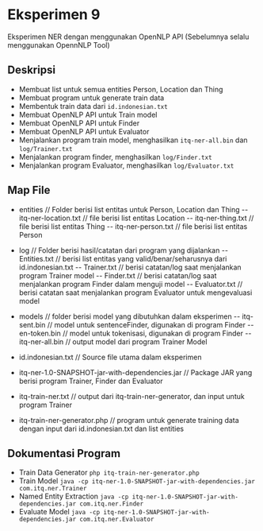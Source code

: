 # Eksperimen 9
Eksperimen NER dengan menggunakan OpenNLP API (Sebelumnya selalu menggunakan OpennNLP Tool)

## Deskripsi
- Membuat list untuk semua entities Person, Location dan Thing
- Membuat program untuk generate train data
- Membentuk train data dari `id.indonesian.txt`
- Membuat OpenNLP API untuk Train model
- Membuat OpenNLP API untuk Finder 
- Membuat OpenNLP API untuk Evaluator
- Menjalankan program train model, menghasilkan `itq-ner-all.bin` dan `log/Trainer.txt`
- Menjalankan program finder, menghasilkan `log/Finder.txt`
- Menjalankan program Evaluator, menghasilkan `log/Evaluator.txt`

## Map File
- entities              // Folder berisi list entitas untuk Person, Location dan Thing
-- itq-ner-location.txt // file berisi list entitas Location
-- itq-ner-thing.txt    // file berisi list entitas Thing
-- itq-ner-person.txt   // file berisi list entitas Person

- log             // Folder berisi hasil/catatan dari program yang dijalankan
-- Entities.txt   // berisi list entitas yang valid/benar/seharusnya dari id.indonesian.txt
-- Trainer.txt    // berisi catatan/log saat menjalankan program Trainer model
-- Finder.txt     // berisi catatan/log saat menjalankan program Finder dalam menguji model
-- Evaluator.txt  // berisi catatan saat menjalankan program Evaluator untuk mengevaluasi model

- models            // folder berisi model yang dibutuhkan dalam eksperimen
-- itq-sent.bin     // model untuk sentenceFinder, digunakan di program Finder
-- en-token.bin     // model untuk tokenisasi, digunakan di program Finder
-- itq-ner-all.bin  // output model dari program Trainer Model

- id.indonesian.txt           // Source file utama dalam eksperimen
- itq-ner-1.0-SNAPSHOT-jar-with-dependencies.jar // Package JAR yang berisi program Trainer, Finder dan Evaluator
- itq-train-ner.txt           // output dari itq-train-ner-generator, dan input untuk program Trainer
- itq-train-ner-generator.php // program untuk generate training data dengan input dari id.indonesian.txt dan list entities

## Dokumentasi Program
- Train Data Generator
`php itq-train-ner-generator.php`
- Train Model
`java -cp itq-ner-1.0-SNAPSHOT-jar-with-dependencies.jar com.itq.ner.Trainer`
- Named Entity Extraction
`java -cp itq-ner-1.0-SNAPSHOT-jar-with-dependencies.jar com.itq.ner.Finder`
- Evaluate Model
`java -cp itq-ner-1.0-SNAPSHOT-jar-with-dependencies.jar com.itq.ner.Evaluator`
